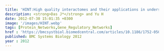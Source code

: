 ```yaml
---
title: 'HINT:High quality interactomes and their applications in understanding human disease'
description: <strong>Das J*</strong> and Yu H
date: 2012-07-30 15:01:35 +0300
image: '/images/HINT.webp'
tags: [Protein_Networks,Gene_Regulatory_Networks]
href : 'https://bmcsystbiol.biomedcentral.com/articles/10.1186/1752-0509-6-92'
published: BMC Systems Biology 2012
year : 2012
---
```

